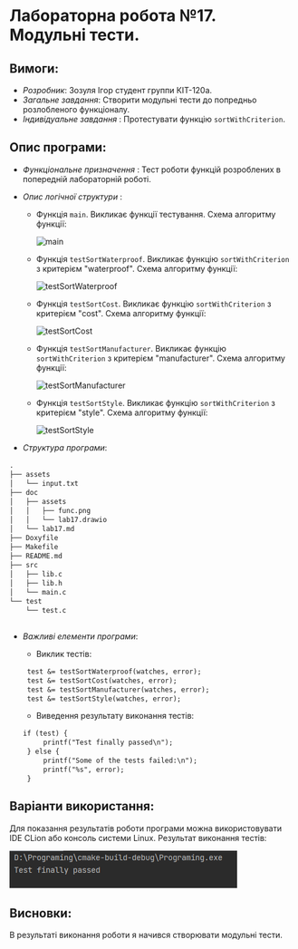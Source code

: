 ﻿# Лабораторна робота №17. Модульні тести.
## Вимоги:
* *Розробник*: Зозуля Ігор студент группи КІТ-120а.
* *Загальне завдання*: Створити модульні тести до попредньо розлобленого функціоналу.
* *Індивідуальне завдання* : Протестувати функцію `sortWithCriterion`.
## Опис програми:
* *Функціональне призначення* : Тест роботи функцій розроблених в попередній лабораторній роботі.

* *Опис логічної структури* :
    * Функція `main`. Викликає функції тестування. Схема алгоритму функції:

      ![main](assets/.png)

    * Функція `testSortWaterproof`. Викликає функцію `sortWithCriterion` з критерієм "waterproof". Схема алгоритму функції:

      ![testSortWaterproof](assets/.png)

    * Функція `testSortCost`. Викликає функцію `sortWithCriterion` з критерієм "cost". Схема алгоритму функції:

      ![testSortCost](assets/.png)

    * Функція `testSortManufacturer`. Викликає функцію `sortWithCriterion` з критерієм "manufacturer". Схема алгоритму функції:

      ![testSortManufacturer](assets/.png)

    * Функція `testSortStyle`. Викликає функцію `sortWithCriterion` з критерієм "style". Схема алгоритму функції:

      ![testSortStyle](assets/.png)
    
* *Структура програми*:
```
.
├── assets
│   └── input.txt
├── doc
│   ├── assets
│   │   ├── func.png
│   │   └── lab17.drawio
│   └── lab17.md
├── Doxyfile
├── Makefile
├── README.md
├── src
│   ├── lib.c
│   ├── lib.h
│   └── main.c
└── test
    └── test.c
    
```
* *Важливі елементи програми*:
    * Виклик тестів:

   ```
    test &= testSortWaterproof(watches, error);
	test &= testSortCost(watches, error);
	test &= testSortManufacturer(watches, error);
	test &= testSortStyle(watches, error);
   ```
    * Виведення результату виконання тестів:
   ```
   if (test) {
		printf("Test finally passed\n");
	} else {
		printf("Some of the tests failed:\n");
		printf("%s", error);
	}
   ```
## Варіанти використання:
Для показання результатів роботи програми можна використовувати IDE CLion або консоль системи Linux. Результат виконання тестів:

![](assets/test.png)

## Висновки:
В результаті виконання роботи я начився створювати модульні тести.